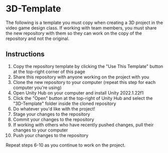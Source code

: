 # 3D-Template

The following is a template you must copy when creating a 3D project in the video game design class. If working with team members, you must share the new repository with them so they can work on the copy of the repository and not the original.

## Instructions

1. Copy the repository template by clicking the "Use This Template" button at the top-right corner of this page
2. Share this repository with anyone working on the project with you
3. Clone the new repository to your computer (repeat this step for each computer you're using)
4. Open Unity Hub on your computer and install Unity 2022.1.22f1
5. Click the "Open" button at the top-right of Unity Hub and select the "3D-Template" folder inside the cloned repository
6. Do whatever you'd like with the project!
7. Stage your changes to the repository
8. Commit your changes to the repository
9. If working with others who have recently pushed changes, pull their changes to your computer
10. Push your changes to the repository

Repeat steps 6-10 as you continue to work on the project.
